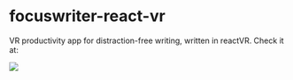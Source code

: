 # focuswriter-react-vr
VR productivity app for distraction-free writing, written in reactVR. Check it at:

![](https://nikodunk.github.io/blog/img/schemes/demo2.gif)
